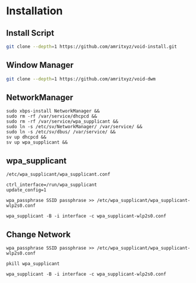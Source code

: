 # Installation

## Install Script
```bash
git clone --depth=1 https://github.com/amritxyz/void-install.git
```

## Window Manager
```bash
git clone --depth=1 https://github.com/amritxyz/void-dwm
```

## NetworkManager
```
sudo xbps-install NetworkManager &&
sudo rm -rf /var/service/dhcpcd &&
sudo rm -rf /var/service/wpa_supplicant &&
sudo ln -s /etc/sv/NetworkManager/ /var/service/ &&
sudo ln -s /etc/sv/dbus/ /var/service/ &&
sv up dhcpcd &&
sv up wpa_supplicant &&
```

## wpa_supplicant
```
/etc/wpa_supplicant/wpa_supplicant.conf

ctrl_interface=/run/wpa_supplicant
update_config=1

wpa_passphrase SSID passphrase >> /etc/wpa_supplicant/wpa_supplicant-wlp2s0.conf

wpa_supplicant -B -i interface -c wpa_supplicant-wlp2s0.conf
```

## Change Network
```
wpa_passphrase SSID passphrase >> /etc/wpa_supplicant/wpa_supplicant-wlp2s0.conf

pkill wpa_supplicant

wpa_supplicant -B -i interface -c wpa_supplicant-wlp2s0.conf
```
